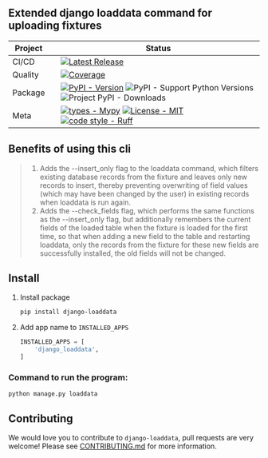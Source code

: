 ## Extended django loaddata command for uploading fixtures

<div align="center">

| Project   |     | Status                                                                                                                                                                                                                                                                                                                                                                                                                                                                                                                                                                                                                                                                                                                                                                                                                                                                                                                                                                                                                                                                                                                                                                                                                                                                        |
|-----------|:----|-------------------------------------------------------------------------------------------------------------------------------------------------------------------------------------------------------------------------------------------------------------------------------------------------------------------------------------------------------------------------------------------------------------------------------------------------------------------------------------------------------------------------------------------------------------------------------------------------------------------------------------------------------------------------------------------------------------------------------------------------------------------------------------------------------------------------------------------------------------------------------------------------------------------------------------------------------------------------------------------------------------------------------------------------------------------------------------------------------------------------------------------------------------------------------------------------------------------------------------------------------------------------------|
| CI/CD     |     | [![Latest Release](https://github.com/Friskes/django-loaddata/actions/workflows/publish-to-pypi.yml/badge.svg)](https://github.com/Friskes/django-loaddata/actions/workflows/publish-to-pypi.yml)                                                                                                                                                                                                                                                                                                                                                                                                                                                                                                                                                                                                                                                                                                                                             |
| Quality   |     | [![Coverage](https://codecov.io/github/Friskes/django-loaddata/graph/badge.svg?token=vKez4Pycrc)](https://codecov.io/github/Friskes/django-loaddata)                                                                                                                                                                                                                                                                                                                               |
| Package   |     | [![PyPI - Version](https://img.shields.io/pypi/v/django-loaddata?labelColor=202235&color=edb641&logo=python&logoColor=edb641)](https://badge.fury.io/py/django-loaddata) ![PyPI - Support Python Versions](https://img.shields.io/pypi/pyversions/django-loaddata?labelColor=202235&color=edb641&logo=python&logoColor=edb641) ![Project PyPI - Downloads](https://img.shields.io/pypi/dm/django-loaddata?logo=python&label=downloads&labelColor=202235&color=edb641&logoColor=edb641)                                                                                                                                                                                                                                                                                                                                                                                                                                                                                                                                                                                                                                                                                                                                                                                                                                                  |
| Meta      |     | [![types - Mypy](https://img.shields.io/badge/types-Mypy-202235.svg?logo=python&labelColor=202235&color=edb641&logoColor=edb641)](https://github.com/python/mypy) [![License - MIT](https://img.shields.io/badge/license-MIT-202235.svg?logo=python&labelColor=202235&color=edb641&logoColor=edb641)](https://spdx.org/licenses/) [![code style - Ruff](https://img.shields.io/endpoint?url=https://raw.githubusercontent.com/astral-sh/ruff/main/assets/badge/format.json&labelColor=202235)](https://github.com/astral-sh/ruff) |

</div>

## Benefits of using this cli
> 1. Adds the --insert_only flag to the loaddata command, which filters existing database records from the fixture and leaves only new records to insert, thereby preventing overwriting of field values (which may have been changed by the user) in existing records when loaddata is run again.
> 2. Adds the --check_fields flag, which performs the same functions as the --insert_only flag, but additionally remembers the current fields of the loaded table when the fixture is loaded for the first time, so that when adding a new field to the table and restarting loaddata, only the records from the fixture for these new fields are successfully installed, the old fields will not be changed.

## Install
1. Install package
    ```bash
    pip install django-loaddata
    ```

2. Add app name to `INSTALLED_APPS`
    ```python
    INSTALLED_APPS = [
        'django_loaddata',
    ]
    ```

### Command to run the program:
```
python manage.py loaddata
```

## Contributing
We would love you to contribute to `django-loaddata`, pull requests are very welcome! Please see [CONTRIBUTING.md](https://github.com/Friskes/django-loaddata/blob/main/CONTRIBUTING.md) for more information.
